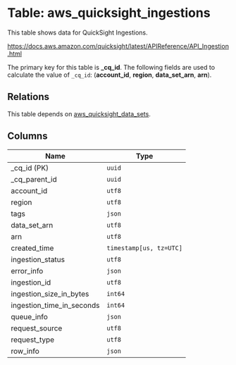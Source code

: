 # Table: aws_quicksight_ingestions

This table shows data for QuickSight Ingestions.

https://docs.aws.amazon.com/quicksight/latest/APIReference/API_Ingestion.html

The primary key for this table is **_cq_id**.
The following fields are used to calculate the value of `_cq_id`: (**account_id**, **region**, **data_set_arn**, **arn**).
## Relations

This table depends on [aws_quicksight_data_sets](aws_quicksight_data_sets.md).

## Columns

| Name          | Type          |
| ------------- | ------------- |
|_cq_id (PK)|`uuid`|
|_cq_parent_id|`uuid`|
|account_id|`utf8`|
|region|`utf8`|
|tags|`json`|
|data_set_arn|`utf8`|
|arn|`utf8`|
|created_time|`timestamp[us, tz=UTC]`|
|ingestion_status|`utf8`|
|error_info|`json`|
|ingestion_id|`utf8`|
|ingestion_size_in_bytes|`int64`|
|ingestion_time_in_seconds|`int64`|
|queue_info|`json`|
|request_source|`utf8`|
|request_type|`utf8`|
|row_info|`json`|